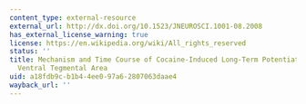 ```yaml
---
content_type: external-resource
external_url: http://dx.doi.org/10.1523/JNEUROSCI.1001-08.2008
has_external_license_warning: true
license: https://en.wikipedia.org/wiki/All_rights_reserved
status: ''
title: Mechanism and Time Course of Cocaine-Induced Long-Term Potentiation in the
  Ventral Tegmental Area
uid: a18fdb9c-b1b4-4ee0-97a6-2807063daae4
wayback_url: ''
---
```


